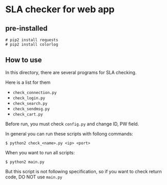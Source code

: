 # SLA checker for web app

## pre-installed
```
# pip2 install requests
# pip2 install colorlog
```

## How to use
In this directory, there are several programs for SLA checking.

Here is a list for them
- `check_connection.py`
- `check_login.py`
- `check_search.py`
- `check_sendmsg.py`
- `check_cart.py`

Before run, you must check `config.py` and change ID, PW field.

In general you can run these scripts with follong commands:
```
$ python2 check_<name>.py <ip> <port>
```

When you want to run all scripts:
```
$ python2 main.py
```
But this script is not following specification, so if you want to check
return code, DO NOT use `main.py`
